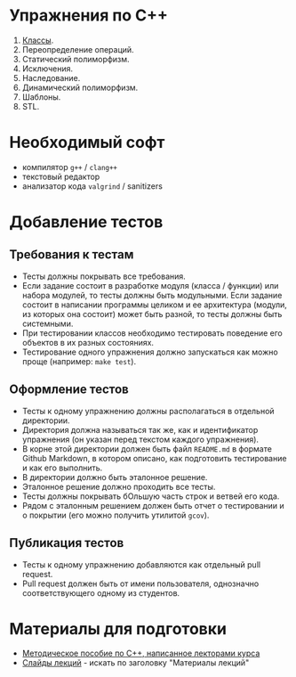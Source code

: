 # Упражнения по С++

1. [Классы](classes/classes.md).
1. Переопределение операций.
1. Статический полиморфизм.
1. Исключения.
1. Наследование.
1. Динамический полиморфизм.
1. Шаблоны.
1. STL.

# Необходимый софт

- компилятор `g++` / `clang++`
- текстовый редактор
- анализатор кода `valgrind` / sanitizers

# Добавление тестов

## Требования к тестам

- Тесты должны покрывать все требования.
- Если задание состоит в разработке модуля (класса / функции) или набора модулей, то тесты должны быть модульными. Если задание состоит в написании программы целиком и ее архитектура (модули, из которых она состоит) может быть разной, то тесты должны быть системными.
- При тестировании классов необходимо тестировать поведение его объектов в их разных состояниях.
- Тестирование одного упражнения должно запускаться как можно проще (например: `make test`).

## Оформление тестов

- Тесты к одному упражнению должны располагаться в отдельной директории.
- Директория должна называться так же, как и идентификатор упражнения (он указан перед текстом каждого упражнения).
- В корне этой директории должен быть файл `README.md` в формате Github Markdown, в котором описано, как подготовить тестирование и как его выполнить.
- В директории должно быть эталонное решение.
- Эталонное решение должно проходить все тесты.
- Тесты должны покрывать бОльшую часть строк и ветвей его кода.
- Рядом с эталонным решением должен быть отчет о тестировании и о покрытии (его можно получить утилитой `gcov`).

## Публикация тестов

- Тесты к одному упражнению добавляются как отдельный pull request.
- Pull request должен быть от имени пользователя, однозначно соответствующего одному из студентов.


# Материалы для подготовки

- [Методическое пособие по С++, написанное лекторами курса](http://cmcmsu.info/download/cpp.base.oop.pdf)
- [Слайды лекций](http://cmcmsu.info/2course/) - искать по заголовку "Материалы лекций"
